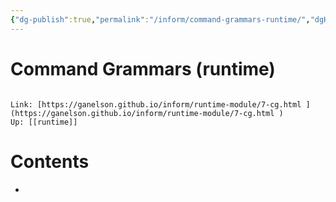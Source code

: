 ```yaml
---
{"dg-publish":true,"permalink":"/inform/command-grammars-runtime/","dgHomeLink":true,"dgPassFrontmatter":false}
---
```


# Command Grammars (runtime)
```ad-info

Link: [https://ganelson.github.io/inform/runtime-module/7-cg.html ](https://ganelson.github.io/inform/runtime-module/7-cg.html )
Up: [[runtime]]
```

# Contents
- 